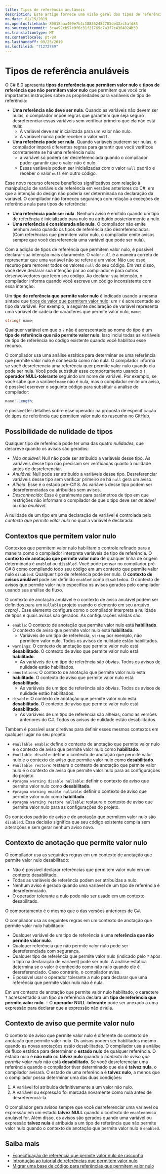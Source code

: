 ```yaml
---
title: Tipos de referência anuláveis
description: Este artigo fornece uma visão geral dos tipos de referência que permitem valor nulo, adicionados no C# 8. Você aprenderá como o recurso fornece segurança com relação a exceções de referência nula para projetos novos e existentes.
ms.date: 02/19/2019
ms.openlocfilehash: 80018aaa409e7b4c188362482705de33ac5afd85
ms.sourcegitcommit: 3caa92cb97e9f6c31f21769c7a3f7c4304024b39
ms.translationtype: MT
ms.contentlocale: pt-BR
ms.lasthandoff: 09/25/2019
ms.locfileid: "71272789"
---
```

# <a name="nullable-reference-types"></a>Tipos de referência anuláveis

O C# 8.0 apresenta **tipos de referência que permitem valor nulo** e **tipos de referência que não permitem valor nulo** que permitem que você crie importantes instruções sobre as propriedades para variáveis de tipo de referência:

- **Uma referência não deve ser nula**. Quando as variáveis não devem ser nulas, o compilador impõe regras que garantem que seja seguro desreferenciar essas variáveis sem verificar primeiro que ela não está nula:
  - A variável deve ser inicializada para um valor não nulo.
  - A variável nunca pode receber o valor `null`.
- **Uma referência pode ser nula**. Quando variáveis puderem ser nulas, o compilador imporá diferentes regras para garantir que você verificou corretamente se há uma referência nula:
  - a variável só poderá ser desreferenciada quando o compilador puder garantir que o valor não é nulo.
  - Essas variáveis podem ser inicializadas com o valor `null` padrão e receber o valor `null` em outro código.

Esse novo recurso oferece benefícios significativos com relação à manipulação de variáveis de referência em versões anteriores do C#, em que a intenção do design não poderia ser determinada na declaração da variável. O compilador não forneceu segurança com relação a exceções de referência nula para tipos de referência:

- **Uma referência pode ser nula**. Nenhum aviso é emitido quando um tipo de referência é inicializado para nulo ou atribuído posteriormente a nulo.
- **Uma referência é considerada não nula**. O compilador não emite nenhum aviso quando os tipos de referência são desreferenciados. (Com referências que permitem valor nulo, o compilador emite avisos sempre que você desreferencia uma variável que pode ser nula).

Com a adição de tipos de referência que permitem valor nulo, é possível declarar sua intenção mais claramente. O valor `null` é a maneira correta de representar que uma variável não se refere a um valor. Não use esse recurso para remover todos os valores `null` do seu código. Em vez disso, você deve declarar sua intenção par ao compilador e para outros desenvolvedores que leem seu código. Ao declarar sua intenção, o compilador informa quando você escreve um código inconsistente com essa intenção.

Um **tipo de referência que permite valor nulo** é indicado usando a mesma sintaxe que [tipos de valor que permitem valor nulo](programming-guide/nullable-types/index.md): um `?` é acrescentado ao tipo da variável. Por exemplo, a seguinte declaração de variável representa uma variável de cadeia de caracteres que permite valor nulo, `name`:

```csharp
string? name;
```

Qualquer variável em que o `?` não é acrescentado ao nome do tipo é um **tipo de referência que não permite valor nulo**. Isso inclui todas as variáveis de tipo de referência no código existente quando você habilitou esse recurso.

O compilador usa uma análise estática para determinar se uma referência que permite valor nulo é conhecida como não nula. O compilador informa se você desreferencia uma referência quer permite valor nulo quando ela pode ser nula. Você pode substituir esse comportamento usando o `!` **operador NULL-tolerante** seguindo um nome de variável. Por exemplo, se você sabe que a variável `name` não é nula, mas o compilador emite um aviso, é possível escrever o seguinte código para substituir a análise do compilador:

```csharp
name!.Length;
```

é possível ler detalhes sobre esse operador na proposta de especificação de [tipos de referência que permitem valor nulo do rascunho](../../_csharplang/proposals/csharp-8.0/nullable-reference-types-specification.md#the-null-forgiving-operator) no GitHub.

## <a name="nullability-of-types"></a>Possibilidade de nulidade de tipos

Qualquer tipo de referência pode ter uma das quatro *nulidades*, que descreve quando os avisos são gerados:

- *Não anulável*: Null não pode ser atribuído a variáveis desse tipo. As variáveis desse tipo não precisam ser verificadas quanto à nulidade antes de desreferenciar.
- *Anulável*: Null pode ser atribuído a variáveis desse tipo. Desreferenciar variáveis desse tipo sem verificar primeiro se há `null` gera um aviso.
- *Alheia*: Esse é o estado pré-C# 8. As variáveis desse tipo podem ser desreferenciadas ou atribuídas sem avisos.
- *Desconhecido*: Esse é geralmente para parâmetros de tipo em que restrições não informam o compilador de que o tipo deve ser *anulável* ou *não anulável*.

A nulidade de um tipo em uma declaração de variável é controlada pelo *contexto que permite valor nulo* no qual a variável é declarada.

## <a name="nullable-contexts"></a>Contextos que permitem valor nulo

Contextos que permitem valor nulo habilitam o controle refinado para a maneira como o compilador interpreta variáveis de tipo de referência. O **contexto de anotação que permite valor nulo** de qualquer linha de origem determinada é `enabled` ou `disabled`. Você pode pensar no compilador pré-C# 8 como compilando todo seu código em um contexto que permite valor nulo `disabled`: Qualquer tipo de referência pode ser nulo. O **contexto de avisos anulável** pode ser definido `enabled` como `disabled`ou. O contexto de avisos que permite valor nulo especifica os avisos gerados pelo compilador usando sua análise de fluxo.

O contexto de anotação anulável e o contexto de aviso anulável podem ser definidos para um `Nullable` projeto usando o elemento em seu arquivo *. csproj* . Esse elemento configura como o compilador interpreta a nulidade de tipos e quais avisos são gerados. As configurações válidas são:

- `enable`: O contexto de anotação que permite valor nulo está **habilitado**. O contexto de aviso que permite valor nulo está **habilitado**.
  - Variáveis de um tipo de referência, `string` por exemplo, não permitem valor nulo.  Todos os avisos de nulidade estão habilitados.
- `warnings`: O contexto de anotação que permite valor nulo está **desabilitado**. O contexto de aviso que permite valor nulo está **habilitado**.
  - As variáveis de um tipo de referência são óbvias. Todos os avisos de nulidade estão habilitados.
- `annotations`: O contexto de anotação que permite valor nulo está **habilitado**. O contexto de aviso que permite valor nulo está **desabilitado**.
  - As variáveis de um tipo de referência são óbvias. Todos os avisos de nulidade estão habilitados.
- `disable`: O contexto de anotação que permite valor nulo está **desabilitado**. O contexto de aviso que permite valor nulo está **desabilitado**.
  - As variáveis de um tipo de referência são alheias, como as versões anteriores do C#. Todos os avisos de nulidade estão desabilitados.

Também é possível usar diretivas para definir esses mesmos contextos em qualquer lugar no seu projeto:

- `#nullable enable`: define o contexto de anotação que permite valor nulo e o contexto de aviso que permite valor nulo como **habilitado**.
- `#nullable disable`: define o contexto de anotação que permite valor nulo e o contexto de aviso que permite valor nulo como **desabilitado**.
- `#nullable restore`: restaura o contexto de anotação que permite valor nulo e o contexto de aviso que permite valor nulo para as configurações do projeto.
- `#pragma warning disable nullable`: definir o contexto de aviso que permite valor nulo como **desabilitado**.
- `#pragma warning enable nullable`: definir o contexto de aviso que permite valor nulo como **habilitado**.
- `#pragma warning restore nullable`: restaura o contexto de aviso que permite valor nulo para as configurações do projeto.

Os contextos padrão de aviso e de anotação que permitem valor nulo são `disabled`. Essa decisão significa que seu código existente compila sem alterações e sem gerar nenhum aviso novo.

## <a name="nullable-annotation-context"></a>Contexto de anotação que permite valor nulo

O compilador usa as seguintes regras em um contexto de anotação que permite valor nulo desabilitado:

- Não é possível declarar referências que permitem valor nulo em um contexto desabilitado.
- Todas as variáveis de referência podem ser atribuídas a nulo.
- Nenhum aviso é gerado quando uma variável de um tipo de referência é desreferenciado.
- O operador tolerante a nulo pode não ser usado em um contexto desabilitado.

O comportamento é o mesmo que o das versões anteriores de C#.

O compilador usa as seguintes regras em um contexto de anotação que permite valor nulo habilitado:

- Qualquer variável de um tipo de referência é uma **referência que não permite valor nulo**.
- Qualquer referência que não permite valor nulo pode ser desreferenciada com segurança.
- Qualquer tipo de referência que permite valor nulo (indicado pelo `?` após o tipo na declaração de variável) pode ser nulo. A análise estática determina se o valor é conhecido como não nulo quando ele é desreferenciado. Caso contrário, o compilador avisa.
- É possível usar o operador tolerante a nulo para declarar que uma referência que permite valor nulo não é nula.

Em um contexto de anotação que permite valor nulo habilitado, o caractere `?` acrescentado a um tipo de referência declara um **tipo de referência que permite valor nulo**. `!` O **operador NULL-tolerante** pode ser anexado a uma expressão para declarar que a expressão não é nula.

## <a name="nullable-warning-context"></a>Contexto de aviso que permite valor nulo

O contexto de aviso que permite valor nulo é diferente do contexto de anotação que permite valor nulo. Os avisos podem ser habilitados mesmo quando as novas anotações estão desabilitadas. O compilador usa a análise de fluxo estática para determinar o **estado nulo** de qualquer referência. O estado nulo é **não nulo** ou **talvez nulo** quando o *contexto de aviso que permite valor nulo* não está **desabilitado**. Se você desreferenciar uma referência quando o compilador tiver determinado que ela é **talvez nula**, o compilador avisará. O estado de uma referência é **talvez nulo**, a menos que o compilador possa determinar uma das duas condições:

1. A variável foi atribuída definitivamente a um valor não nulo.
1. A variável ou expressão foi marcada novamente como nula antes de desreferenciá-la.

O compilador gera avisos sempre que você desreferenciar uma variável ou expressão em um estado **talvez NULL** quando o contexto de `enabled`aviso anulável for. Além disso, os avisos são gerados quando uma variável ou expressão **talvez nula** é atribuída a um tipo de referência que não permite valor nulo quando o contexto de anotação que permite valor nulo é `enabled`.

## <a name="learn-more"></a>Saiba mais

- [Especificação de referência que permite valor nulo de rascunho](https://github.com/dotnet/csharplang/blob/master/proposals/csharp-8.0/nullable-reference-types-specification.md)
- [Introdução ao tutorial de referências que permitem valor nulo](tutorials/nullable-reference-types.md)
- [Migrar uma base de código para referências que permitem valor nulo](tutorials/upgrade-to-nullable-references.md)
